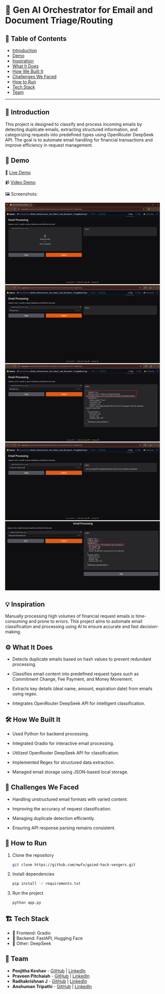 # 🚀 Gen AI Orchestrator for Email and Document Triage/Routing

## 📌 Table of Contents
- [Introduction](#introduction)
- [Demo](#demo)
- [Inspiration](#inspiration)
- [What It Does](#what-it-does)
- [How We Built It](#how-we-built-it)
- [Challenges We Faced](#challenges-we-faced)
- [How to Run](#how-to-run)
- [Tech Stack](#tech-stack)
- [Team](#team)

---

## 🎯 Introduction
This project is designed to classify and process incoming emails by detecting duplicate emails, extracting structured information, and categorizing requests into predefined types using OpenRouter DeepSeek API. The goal is to automate email handling for financial transactions and improve efficiency in request management.

## 🎥 Demo
🔗 [Live Demo](https://5a22d97aff81cd28f6.gradio.live/)

📹 [Video Demo](https://github.com/ewfx/gaied-hack-vengers/tree/main/artifacts/demo/video%20recording)

🖼️ Screenshots:

![AI powered classification system](https://github.com/ewfx/gaied-hack-vengers/blob/main/artifacts/demo/screenshots/Capture%201.png)
![Uploaded email](https://github.com/ewfx/gaied-hack-vengers/blob/main/artifacts/demo/screenshots/Capture%202.png)
![Duplicate email](https://github.com/ewfx/gaied-hack-vengers/blob/main/artifacts/demo/screenshots/Duplicate%20email.png)
![Invalid file type](https://github.com/ewfx/gaied-hack-vengers/blob/main/artifacts/demo/screenshots/Invalid%20file%20type.png)
![Extract required classification parameters](https://github.com/ewfx/gaied-hack-vengers/blob/main/artifacts/demo/screenshots/Request%20type%20extracted.png)

## 💡 Inspiration
Manually processing high volumes of financial request emails is time-consuming and prone to errors. This project aims to automate email classification and processing using AI to ensure accurate and fast decision-making.

## ⚙️ What It Does
- Detects duplicate emails based on hash values to prevent redundant processing.

- Classifies email content into predefined request types such as Commitment Change, Fee Payment, and Money Movement.

- Extracts key details (deal name, amount, expiration date) from emails using regex.

- Integrates OpenRouter DeepSeek API for intelligent classification.

## 🛠️ How We Built It
- Used Python for backend processing.

- Integrated Gradio for interactive email processing.

- Utilized OpenRouter DeepSeek API for classification.

- Implemented Regex for structured data extraction.

- Managed email storage using JSON-based local storage.

## 🚧 Challenges We Faced
- Handling unstructured email formats with varied content.

- Improving the accuracy of request classification.

- Managing duplicate detection efficiently.

- Ensuring API response parsing remains consistent.

## 🏃 How to Run
1. Clone the repository  
   ```sh
   git clone https://github.com/ewfx/gaied-hack-vengers.git
   ```
2. Install dependencies  
   ```sh
   pip install -r requirements.txt
   ```
3. Run the project  
   ```sh
   python app.py
   ```

## 🏗️ Tech Stack
- 🔹 Frontend: Gradio
- 🔹 Backend: FastAPI, Hugging Face
- 🔹 Other: DeepSeek

## 👥 Team
- **Poojitha Keshav** - [GitHub](#) | [LinkedIn](#)
- **Praveen Pitchaiah** - [GitHub](#) | [LinkedIn](#)
- **Radhakrishnan J** - [GitHub](#) | [LinkedIn](#)
- **Anshuman Tripathi** - [GitHub](#) | [LinkedIn](#)